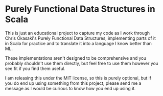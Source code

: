 # Purely Functional Data Structures in Scala

This is just an educational project to capture my code as I work through Chris
Okasaki's Purely Functional Data Structures, implementing parts of it in Scala
for practice and to translate it into a language I know better than ML.

These implementations aren't designed to be comprehensive and you probably
shouldn't use them directly, but feel free to use them however you see fit if
you find them useful.

I am releasing this under the MIT license, so this is purely optional, but if
you do end up using something from this project, please send me a message as I
would be curious to know how you end up using it.
